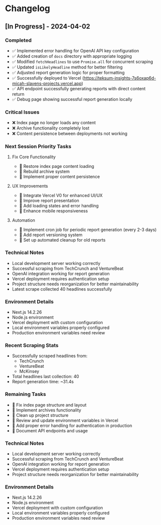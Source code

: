 # Changelog

## [In Progress] - 2024-04-02

### Completed
- ✅ Implemented error handling for OpenAI API key configuration
- ✅ Added creation of `docs` directory with appropriate logging
- ✅ Modified `fetchHeadlines` to use `Promise.all` for concurrent scraping
- ✅ Updated `isLikelyHeadline` method for better filtering
- ✅ Adjusted report generation logic for proper formatting
- ✅ Successfully deployed to Vercel (https://teksum-insights-7s6oxap6d-micah-slavens-projects.vercel.app)
- ✅ API endpoint successfully generating reports with direct content return
- ✅ Debug page showing successful report generation locally

### Critical Issues
- ❌ Index page no longer loads any content
- ❌ Archive functionality completely lost
- ❌ Content persistence between deployments not working

### Next Session Priority Tasks
1. Fix Core Functionality
   - 🔄 Restore index page content loading
   - 🔄 Rebuild archive system
   - 🔄 Implement proper content persistence

2. UX Improvements
   - 🔄 Integrate Vercel V0 for enhanced UI/UX
   - 🔄 Improve report presentation
   - 🔄 Add loading states and error handling
   - 🔄 Enhance mobile responsiveness

3. Automation
   - 🔄 Implement cron job for periodic report generation (every 2-3 days)
   - 🔄 Add report versioning system
   - 🔄 Set up automated cleanup for old reports

### Technical Notes
- Local development server working correctly
- Successful scraping from TechCrunch and VentureBeat
- OpenAI integration working for report generation
- Vercel deployment requires authentication setup
- Project structure needs reorganization for better maintainability
- Latest scrape collected 40 headlines successfully

### Environment Details
- Next.js 14.2.26
- Node.js environment
- Vercel deployment with custom configuration
- Local environment variables properly configured
- Production environment variables need review

### Recent Scraping Stats
- Successfully scraped headlines from:
  - TechCrunch
  - VentureBeat
  - McKinsey
- Total headlines last collection: 40
- Report generation time: ~31.4s

### Remaining Tasks
- 🔄 Fix index page structure and layout
- 🔄 Implement archives functionality
- 🔄 Clean up project structure
- 🔄 Review and update environment variables in Vercel
- 🔄 Add proper error handling for authentication in production
- 🔄 Document API endpoints and usage

### Technical Notes
- Local development server working correctly
- Successful scraping from TechCrunch and VentureBeat
- OpenAI integration working for report generation
- Vercel deployment requires authentication setup
- Project structure needs reorganization for better maintainability

### Environment Details
- Next.js 14.2.26
- Node.js environment
- Vercel deployment with custom configuration
- Local environment variables properly configured
- Production environment variables need review 